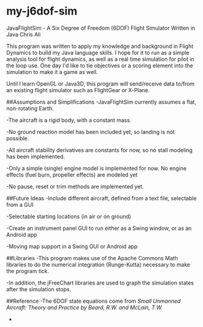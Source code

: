 # my-j6dof-sim 
JavaFlightSim - A Six Degree of Freedom (6DOF) Flight Simulator Written in Java
Chris Ali

This program was written to apply my knowledge and background in Flight Dynamics to build my Java language skills. I hope for it to run as a simple analysis tool for flight dynamics, as well as a real time simulation for pilot in the loop use. One day I'd like to tie objectives or a scoring element into the simulation to make it a game as well.

Until I learn OpenGL or Java3D, this program will send/receive data to/from an existing flight simulator such as FlightGear or X-Plane.

##Assumptions and Simplifications
-JavaFlightSim currently assumes a flat, non-rotating Earth.
 
-The aircraft is a rigid body, with a constant mass.

-No ground reaction model has been included yet, so landing is not possible. 

-All aircraft stability derivatives are constants for now, so no stall modeling has been implemented.

-Only a simple (single) engine model is implemented for now. No engine effects (fuel burn, propeller effects) are modeled yet

-No pause, reset or trim methods are implemented yet.

##Future Ideas
-Include different aircraft, defined from a text file, selectable from a GUI

-Selectable starting locations (in air or on ground)

-Create an instrument panel GUI to run either as a Swing window, or as an Android app

-Moving map support in a Swing GUI or Android app

##Libraries
-This program makes use of the Apache Commons Math libraries to do the numerical integration (Runge-Kutta) necessary to make the program tick.

-In addition, the jFreeChart libraries are used to graph the simulation states after the simulation stops.

##Reference
-The 6DOF state equations come from *Small Unmanned Aircraft: Theory and Practice by Beard, R.W. and McLain, T.W.*

-